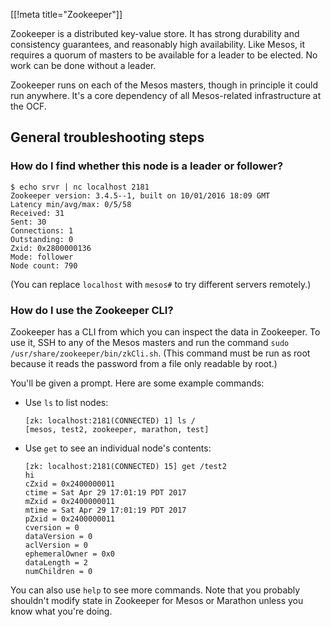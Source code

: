 [[!meta title="Zookeeper"]]

Zookeeper is a distributed key-value store. It has strong durability and
consistency guarantees, and reasonably high availability. Like Mesos, it
requires a quorum of masters to be available for a leader to be elected. No
work can be done without a leader.

Zookeeper runs on each of the Mesos masters, though in principle it could run
anywhere. It's a core dependency of all Mesos-related infrastructure at the
OCF.

## General troubleshooting steps

### How do I find whether this node is a leader or follower?

```
$ echo srvr | nc localhost 2181
Zookeeper version: 3.4.5--1, built on 10/01/2016 18:09 GMT
Latency min/avg/max: 0/5/58
Received: 31
Sent: 30
Connections: 1
Outstanding: 0
Zxid: 0x2800000136
Mode: follower
Node count: 790
```

(You can replace `localhost` with `mesos#` to try different servers remotely.)

### How do I use the Zookeeper CLI?

Zookeeper has a CLI from which you can inspect the data in Zookeeper. To use
it, SSH to any of the Mesos masters and run the command `sudo /usr/share/zookeeper/bin/zkCli.sh`. (This command must be run as root because it reads the password from a file only readable by root.)

You'll be given a prompt. Here are some example commands:

- Use `ls` to list nodes:

  ```
  [zk: localhost:2181(CONNECTED) 1] ls /
  [mesos, test2, zookeeper, marathon, test]
  ```

- Use `get` to see an individual node's contents:

  ```
  [zk: localhost:2181(CONNECTED) 15] get /test2
  hi
  cZxid = 0x2400000011
  ctime = Sat Apr 29 17:01:19 PDT 2017
  mZxid = 0x2400000011
  mtime = Sat Apr 29 17:01:19 PDT 2017
  pZxid = 0x2400000011
  cversion = 0
  dataVersion = 0
  aclVersion = 0
  ephemeralOwner = 0x0
  dataLength = 2
  numChildren = 0
  ```

You can also use `help` to see more commands. Note that you probably shouldn't
modify state in Zookeeper for Mesos or Marathon unless you know what you're
doing.
